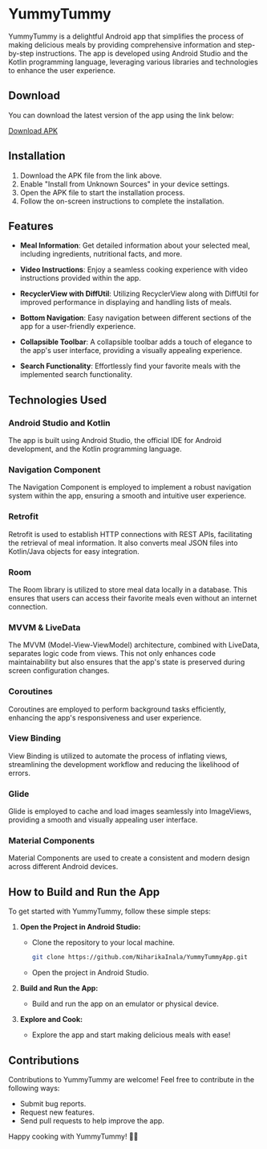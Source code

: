 # YummyTummy

YummyTummy is a delightful Android app that simplifies the process of making delicious meals by providing comprehensive information and step-by-step instructions. The app is developed using Android Studio and the Kotlin programming language, leveraging various libraries and technologies to enhance the user experience.

## Download

You can download the latest version of the app using the link below:

[Download APK](https://upload.app/download/yummytummy/com.niharikainala.yummytummy/767edf4c019a412ffefaa866d765e736a8fb260f54b28204b75b5414f49537c2)

## Installation

1. Download the APK file from the link above.
2. Enable "Install from Unknown Sources" in your device settings.
3. Open the APK file to start the installation process.
4. Follow the on-screen instructions to complete the installation.

## Features

- **Meal Information**: Get detailed information about your selected meal, including ingredients, nutritional facts, and more.

- **Video Instructions**: Enjoy a seamless cooking experience with video instructions provided within the app.

- **RecyclerView with DiffUtil**: Utilizing RecyclerView along with DiffUtil for improved performance in displaying and handling lists of meals.

- **Bottom Navigation**: Easy navigation between different sections of the app for a user-friendly experience.

- **Collapsible Toolbar**: A collapsible toolbar adds a touch of elegance to the app's user interface, providing a visually appealing experience.

- **Search Functionality**: Effortlessly find your favorite meals with the implemented search functionality.

## Technologies Used

### Android Studio and Kotlin

The app is built using Android Studio, the official IDE for Android development, and the Kotlin programming language.

### Navigation Component

The Navigation Component is employed to implement a robust navigation system within the app, ensuring a smooth and intuitive user experience.

### Retrofit

Retrofit is used to establish HTTP connections with REST APIs, facilitating the retrieval of meal information. It also converts meal JSON files into Kotlin/Java objects for easy integration.

### Room

The Room library is utilized to store meal data locally in a database. This ensures that users can access their favorite meals even without an internet connection.

### MVVM & LiveData

The MVVM (Model-View-ViewModel) architecture, combined with LiveData, separates logic code from views. This not only enhances code maintainability but also ensures that the app's state is preserved during screen configuration changes.

### Coroutines

Coroutines are employed to perform background tasks efficiently, enhancing the app's responsiveness and user experience.

### View Binding

View Binding is utilized to automate the process of inflating views, streamlining the development workflow and reducing the likelihood of errors.

### Glide

Glide is employed to cache and load images seamlessly into ImageViews, providing a smooth and visually appealing user interface.

### Material Components

Material Components are used to create a consistent and modern design across different Android devices.

## How to Build and Run the App

To get started with YummyTummy, follow these simple steps:

1. **Open the Project in Android Studio:**
   - Clone the repository to your local machine.
     ```bash
     git clone https://github.com/NiharikaInala/YummyTummyApp.git
     ```
   - Open the project in Android Studio.

2. **Build and Run the App:**
   - Build and run the app on an emulator or physical device.

3. **Explore and Cook:**
   - Explore the app and start making delicious meals with ease!

## Contributions

Contributions to YummyTummy are welcome! Feel free to contribute in the following ways:

- Submit bug reports.
- Request new features.
- Send pull requests to help improve the app.

Happy cooking with YummyTummy! 🍲📱
   
